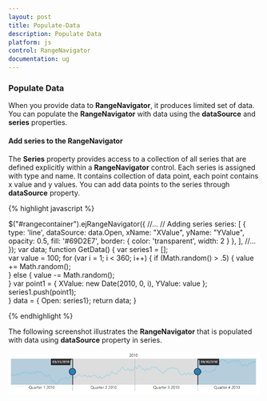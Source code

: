 ```yaml
---
layout: post
title: Populate-Data
description: Populate Data
platform: js
control: RangeNavigator
documentation: ug
---
```


### Populate Data

When you provide data to **RangeNavigator**, it produces limited set of data. You can populate the **RangeNavigator** with data using the **dataSource** and **series** properties.

#### Add series to the RangeNavigator

The **Series** property provides access to a collection of all series that are defined explicitly within a **RangeNavigator** control. Each series is assigned with type and name. It contains collection of data point, each point contains x value and y values. You can add data points to the series through **dataSource** property.



{% highlight javascript %}


$("#rangecontainer").ejRangeNavigator({
   //...
    // Adding series
     series: [
                {
                  type: 'line',
                  dataSource: data.Open, xName: "XValue", yName: "YValue",                     
                  opacity: 0.5, fill: '#69D2E7',
                  border: { color: 'transparent', width: 2 }
                },
             ],
    //...	
  });
  var data;
        function GetData() {
            var series1 = [];       
            var value = 100;
            for (var i = 1; i < 360; i++) {
                if (Math.random() > .5) {
                    value += Math.random();                 
                } else {
                    value -= Math.random();           
                }
                var point1 = { XValue: new Date(2010, 0, i), YValue: value };               
                series1.push(point1);             
            }
            data = { Open: series1};
            return data;
        }


{% endhighlight %}


The following screenshot illustrates the **RangeNavigator** that is populated with data using **dataSource** property in series.

![](/js/RangeNavigator/Populate-Data_images/Populate-Data_img1.png) 
